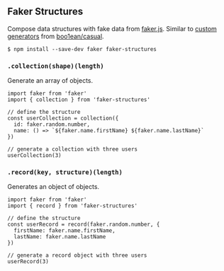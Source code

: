 ## Faker Structures

Compose data structures with fake data from [faker.js](https://github.com/marak/Faker.js/).  Similar to [custom generators](https://github.com/boo1ean/casual#define-custom-generators) from  [boo1ean/casual](https://github.com/boo1ean/casual).

```
$ npm install --save-dev faker faker-structures
```

### `.collection(shape)(length)`

Generate an array of objects.

```
import faker from 'faker'
import { collection } from 'faker-structures'

// define the structure
const userCollection = collection({
  id: faker.random.number,
  name: () => `${faker.name.firstName} ${faker.name.lastName}`
})

// generate a collection with three users
userCollection(3)
```

### `.record(key, structure)(length)`

Generates an object of objects.

```
import faker from 'faker'
import { record } from 'faker-structures'

// define the structure
const userRecord = record(faker.random.number, {
  firstName: faker.name.firstName,
  lastName: faker.name.lastName
})

// generate a record object with three users
userRecord(3)
```
